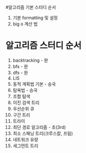 #알고리즘 기본 스터디 순서
1. 기본 formatting 및 설정
2. big o 계산 법

# 알고리즘 스터디 순서
1. backtracking - 완
2. bfs - 완
3. dfs - 완
4. LIS
5. 동적 계획법 기본 - 승국
6. 탐욕법 - 승국
7. 조합 탐색
8. 이진 검색 트리
9. 우선순위 큐
10. 구간 트리
11. 트라이
12. 최단 경로 알고리즘 - 초(3rd)
13. 최소 스패닝 트리(크루스칼, 프림)
14. 네트워크 유량
15. 세그먼트 트리
